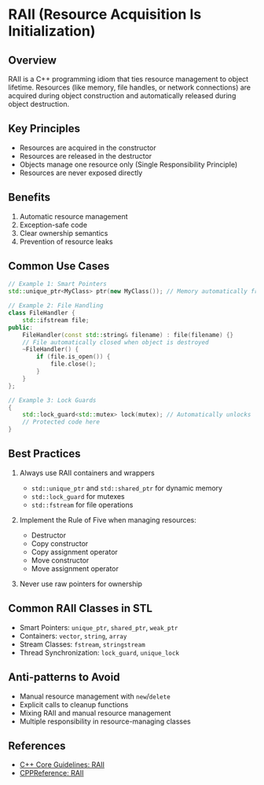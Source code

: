 # RAII (Resource Acquisition Is Initialization)

## Overview

RAII is a C++ programming idiom that ties resource management to object lifetime. Resources (like memory, file handles, or network connections) are acquired during object construction and automatically released during object destruction.

## Key Principles

- Resources are acquired in the constructor
- Resources are released in the destructor
- Objects manage one resource only (Single Responsibility Principle)
- Resources are never exposed directly

## Benefits

1. Automatic resource management
2. Exception-safe code
3. Clear ownership semantics
4. Prevention of resource leaks

## Common Use Cases

```cpp
// Example 1: Smart Pointers
std::unique_ptr<MyClass> ptr(new MyClass()); // Memory automatically freed

// Example 2: File Handling
class FileHandler {
    std::ifstream file;
public:
    FileHandler(const std::string& filename) : file(filename) {}
    // File automatically closed when object is destroyed
    ~FileHandler() {
        if (file.is_open()) {
            file.close();
        }
    }
};

// Example 3: Lock Guards
{
    std::lock_guard<std::mutex> lock(mutex); // Automatically unlocks
    // Protected code here
}
```

## Best Practices

1. Always use RAII containers and wrappers
   - `std::unique_ptr` and `std::shared_ptr` for dynamic memory
   - `std::lock_guard` for mutexes
   - `std::fstream` for file operations

2. Implement the Rule of Five when managing resources:
   - Destructor
   - Copy constructor
   - Copy assignment operator
   - Move constructor
   - Move assignment operator

3. Never use raw pointers for ownership

## Common RAII Classes in STL

- Smart Pointers: `unique_ptr`, `shared_ptr`, `weak_ptr`
- Containers: `vector`, `string`, `array`
- Stream Classes: `fstream`, `stringstream`
- Thread Synchronization: `lock_guard`, `unique_lock`

## Anti-patterns to Avoid

- Manual resource management with `new`/`delete`
- Explicit calls to cleanup functions
- Mixing RAII and manual resource management
- Multiple responsibility in resource-managing classes

## References

- [C++ Core Guidelines: RAII](https://isocpp.github.io/CppCoreGuidelines/CppCoreGuidelines#Rr-raii)
- [CPPReference: RAII](https://en.cppreference.com/w/cpp/language/raii)
